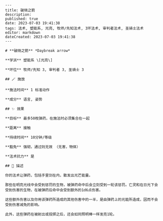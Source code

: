 
    ---
    title: 破晓之箭
    description: 
    published: true
    date: 2023-07-03 19:41:38
    tags: 法术, 塑能系, 光亮, 牧师/先知法术, 3环法术, 审判者法术, 圣骑士法术
    editor: markdown
    dateCreated: 2023-07-03 19:41:38
    ---

    # **破晓之箭** *Daybreak arrow*

    **学派** 塑能系 \[光亮\] 

    **环位** 牧师/先知 3, 审判者 3, 圣骑士 3

    ## 🪄 施放

    **施法时间** 1 标准动作

    **成分** 语言, 姿势

    ## ✨ 效果 

    **目标** 最多50枚弹药，在施法时必须集合在一起 

    **距离** 接触  

    **持续时间** 10分钟/等级 

    **豁免** 强韧，通过则无效 （无害，物体）

    **法术抗力** 是

    ## 📖 描述

    你的法术让弹药，包括手里剑在内，散发出光芒能量。

    那些在明亮光线中会受到惩罚的生物，被弹药命中后会立刻受到一轮该惩罚。亡灵和在日光下会受到伤害的生物，在被弹药后命中会受到额外的1d6点伤害。

    这些额外伤害以及你用该弹药所造成的其他伤害中的一半，是由弹药上的光能所造成，因而不会受到伤害减免的影响。

    此外，这些弹药在被射出或投掷之后，还会如同照明棒一样发亮1轮。
    